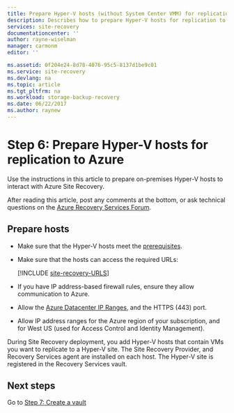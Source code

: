 ```yaml
---
title: Prepare Hyper-V hosts (without System Center VMM) for replication to Azure  | Microsoft Docs
description: Describes how to prepare Hyper-V hosts for replication to Azure using Azure Site Recovery
services: site-recovery
documentationcenter: ''
author: rayne-wiselman
manager: carmonm
editor: ''

ms.assetid: 0f204e24-8d78-4076-95c5-8137d1be9c01
ms.service: site-recovery
ms.devlang: na
ms.topic: article
ms.tgt_pltfrm: na
ms.workload: storage-backup-recovery
ms.date: 06/22/2017
ms.author: raynew
---
```


# Step 6: Prepare Hyper-V hosts for replication to Azure

Use the instructions in this article to prepare on-premises Hyper-V hosts to interact with Azure Site Recovery.

After reading this article, post any comments at the bottom, or ask technical questions on the [Azure Recovery Services Forum](https://social.msdn.microsoft.com/forums/azure/home?forum=hypervrecovmgr).


## Prepare hosts

- Make sure that the Hyper-V hosts meet the [prerequisites](site-recovery-prereq.md#disaster-recovery-of-hyper-v-virtual-machines-to-azure-no-virtual-machine-manager).
- Make sure that the hosts can access the required URLs:

    [!INCLUDE [site-recovery-URLS](../../includes/site-recovery-URLS.md)]
    
- If you have IP address-based firewall rules, ensure they allow communication to Azure.
- Allow the [Azure Datacenter IP Ranges](https://www.microsoft.com/download/confirmation.aspx?id=41653), and the HTTPS (443) port.
- Allow IP address ranges for the Azure region of your subscription, and for West US (used for Access Control and Identity Management).

During Site Recovery deployment, you add Hyper-V hosts that contain VMs you want to replicate to a Hyper-V site. The Site Recovery Provider, and Recovery Services agent are installed on each host. The Hyper-V site is registered in the Recovery Services vault.

## Next steps

Go to [Step 7: Create a vault](hyper-v-site-walkthrough-create-vault.md)

